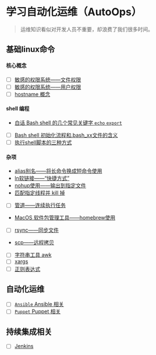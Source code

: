# 学习自动化运维（AutoOps）

> 运维知识看似对开发人员不重要，却浪费了我们很多时间。

## 基础linux命令

#### 核心概念

- [ ] [敏感的权限系统——文件权限]()
- [ ] [敏感的权限系统——用户权限]()
- [ ] [hostname 概念]()

#### shell 编程

- [白话 Bash shell 的几个常见关键字 `echo` `export` ]()
- [ ] [Bash shell 初始化流程和.bash_xx文件的含义]()
- [ ] [执行shell脚本的三种方式]()

#### 杂项

- [alias别名——将长命令换成短命令使用]()
- [ln软链接——“快捷方式”]()
- [nohup使用——输出到指定文件]()
- [匹配指定线程并 kill 掉]()
- [ ] [管道——连续执行任务]()
- [MacOS 软件包管理工具——homebrew使用](./Homebrew.md)
- [ ] [rsync——同步文件]()
- [scp——远程拷贝]()
- [ ] [字符串工具 awk]()
- [ ] [xargs]()
- [ ] [正则表达式]()

## 自动化运维

- [ ] [`Ansible` Ansible 相关]()
- [ ] [`Puppet` Puppet 相关]()

## 持续集成相关

- [ ] [Jenkins]()

